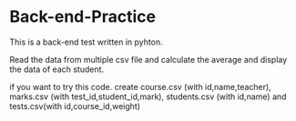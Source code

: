 # Back-end-Practice
This is a back-end test written in pyhton.

Read the data from multiple csv file and calculate the average and display the data of each student.

if you want to try this code. create course.csv (with id,name,teacher), marks.csv (with test_id,student_id,mark), students.csv (with id,name) and tests.csv(with id,course_id,weight)
